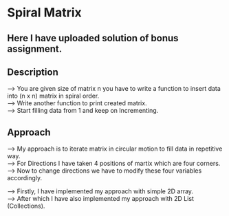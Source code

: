 # Spiral Matrix

## Here I have uploaded solution of bonus assignment.

## Description

--> You are given size of matrix n you have to write a function to insert data into (n x n) matrix in spiral order.<br>
--> Write another function to print created matrix.<br>
--> Start filling data from 1 and keep on Incrementing.<br>

## Approach

--> My approach is to iterate matrix in circular motion to fill data in repetitive way.<br>
--> For Directions I have taken 4 positions of martix which are four corners.<br>
--> Now to change directions we have to modify these four variables accordingly.<br>


--> Firstly, I have implemented my approach with simple 2D array.<br>
--> After which I have also implemented my approach with 2D List (Collections).<br>
